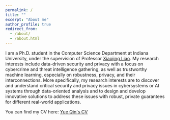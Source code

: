 ```yaml
---
permalink: /
title: ""
excerpt: "About me"
author_profile: true
redirect_from: 
  - /about/
  - /about.html
---
```

I am a Ph.D. student in the Computer Science Department at Indiana University, under the
supervision of Professor [Xiaojing Liao](https://www.xiaojingliao.com/). My research interests include data-driven security and privacy
with a focus on cybercrime and threat intelligence gathering, as well as trustworthy machine learning,
especially on robustness, privacy, and their interconnections. More specifically, my research interests are to discover and
understand critical security and privacy issues in cybersystems or AI systems through data-oriented analysis and to design and develop innovative solutions to address these issues with robust, private guarantees
for different real-world applications.

You can find my CV here: [Yue Qin's CV](../assets/CV_Yue_Qin_202305.pdf)
